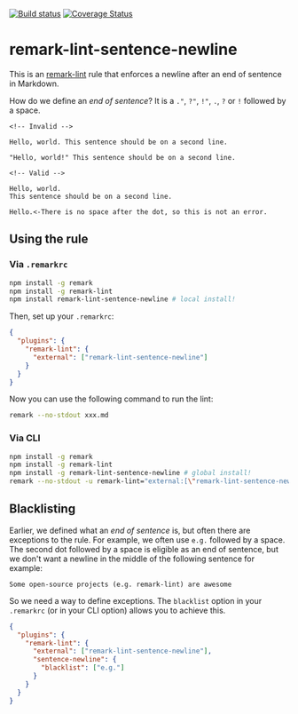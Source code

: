 [![Build
status](https://travis-ci.org/chcokr/remark-lint-sentence-newline.svg)](https://travis-ci.org/chcokr/remark-lint-sentence-newline)
[![Coverage
Status](https://coveralls.io/repos/chcokr/remark-lint-sentence-newline/badge.svg?branch=master&service=github)](https://coveralls.io/github/chcokr/remark-lint-sentence-newline?branch=master)

# remark-lint-sentence-newline

This is an [remark-lint](https://github.com/wooorm/remark-lint) rule that
enforces a newline after an end of sentence in Markdown.

How do we define an *end of sentence*?
It is a `."`, `?"`, `!"`, `.`, `?` or `!` followed by a space.

```Text
<!-- Invalid -->

Hello, world. This sentence should be on a second line.

"Hello, world!" This sentence should be on a second line.

<!-- Valid -->

Hello, world.
This sentence should be on a second line.

Hello.<-There is no space after the dot, so this is not an error.
```

## Using the rule

### Via `.remarkrc`

```bash
npm install -g remark
npm install -g remark-lint
npm install remark-lint-sentence-newline # local install!
```

Then, set up your `.remarkrc`:

```JSON
{
  "plugins": {
    "remark-lint": {
      "external": ["remark-lint-sentence-newline"]
    }
  }
}
```

Now you can use the following command to run the lint:

```bash
remark --no-stdout xxx.md
```

### Via CLI

```bash
npm install -g remark
npm install -g remark-lint
npm install -g remark-lint-sentence-newline # global install!
remark --no-stdout -u remark-lint="external:[\"remark-lint-sentence-newline\"]" xxx.md
```

## Blacklisting

Earlier, we defined what an *end of sentence* is, but often there are exceptions
to the rule.
For example, we often use `e.g.` followed by a space.
The second dot followed by a space is eligible as an end of sentence, but we
don't want a newline in the middle of the following sentence for example:

```Text
Some open-source projects (e.g. remark-lint) are awesome
```

So we need a way to define exceptions.
The `blacklist` option in your `.remarkrc` (or in your CLI option) allows you to
achieve this.

```JSON
{
  "plugins": {
    "remark-lint": {
      "external": ["remark-lint-sentence-newline"],
      "sentence-newline": {
        "blacklist": ["e.g."]
      }
    }
  }
}
```
